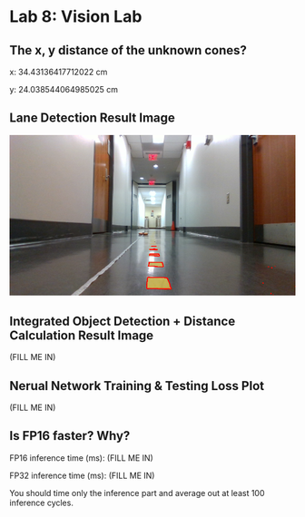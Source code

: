 # Lab 8: Vision Lab

## The x, y distance of the unknown cones?

x: 34.43136417712022 cm

y: 24.038544064985025 cm

## Lane Detection Result Image
![Lane Detection Results](lane_detection_result.png)

## Integrated Object Detection + Distance Calculation Result Image
(FILL ME IN)

## Nerual Network Training & Testing Loss Plot
(FILL ME IN)

## Is FP16 faster? Why?
FP16 inference time (ms): (FILL ME IN)

FP32 inference time (ms): (FILL ME IN)

You should time only the inference part and average out at least 100 inference cycles.
